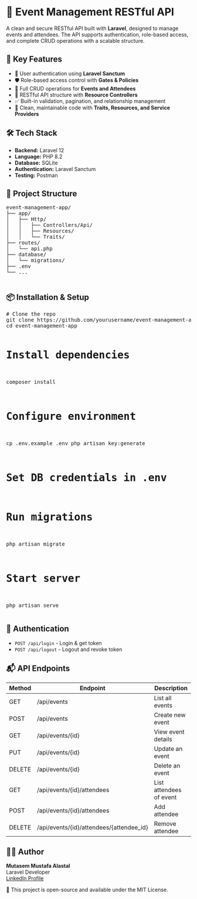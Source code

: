   <h1>🎯 Event Management RESTful API</h1>
  <p>A clean and secure RESTful API built with <strong>Laravel</strong>, designed to manage events and attendees. The API supports authentication, role-based access, and complete CRUD operations with a scalable structure.</p>

  <h2>🚀 Key Features</h2>
  <div class="features">
    <ul>
      <li>🔐 User authentication using <strong>Laravel Sanctum</strong></li>
      <li>🛡️ Role-based access control with <strong>Gates & Policies</strong></li>
      <li>📅 Full CRUD operations for <strong>Events and Attendees</strong></li>
      <li>🧩 RESTful API structure with <strong>Resource Controllers</strong></li>
      <li>✅ Built-in validation, pagination, and relationship management</li>
      <li>🧼 Clean, maintainable code with <strong>Traits, Resources, and Service Providers</strong></li>
    </ul>
  </div>

  <h2>🛠️ Tech Stack</h2>
  <ul>
    <li><strong>Backend:</strong> Laravel 12</li>
    <li><strong>Language:</strong> PHP 8.2</li>
    <li><strong>Database:</strong> SQLite</li>
    <li><strong>Authentication:</strong> Laravel Sanctum</li>
    <li><strong>Testing:</strong> Postman</li>
  </ul>

  <h2>📁 Project Structure</h2>
  <pre>
event-management-app/
├── app/
│   ├── Http/
│   │   ├── Controllers/Api/
│   │   ├── Resources/
│   │   └── Traits/
├── routes/
│   └── api.php
├── database/
│   └── migrations/
├── .env
└── ...
  </pre>

  <h2>📦 Installation & Setup</h2>
  <pre>
# Clone the repo
git clone https://github.com/yourusername/event-management-app.git
cd event-management-app

# Install dependencies
composer install

# Configure environment
cp .env.example .env
php artisan key:generate

# Set DB credentials in .env

# Run migrations
php artisan migrate

# Start server
php artisan serve
  </pre>

  <h2>🔐 Authentication</h2>
  <ul>
    <li><code>POST /api/login</code> - Login & get token</li>
    <li><code>POST /api/logout</code> - Logout and revoke token</li>
  </ul>

  <h2>📬 API Endpoints</h2>
  <div class="endpoints">
    <table>
      <thead>
        <tr>
          <th>Method</th>
          <th>Endpoint</th>
          <th>Description</th>
        </tr>
      </thead>
      <tbody>
        <tr><td>GET</td><td>/api/events</td><td>List all events</td></tr>
        <tr><td>POST</td><td>/api/events</td><td>Create new event</td></tr>
        <tr><td>GET</td><td>/api/events/{id}</td><td>View event details</td></tr>
        <tr><td>PUT</td><td>/api/events/{id}</td><td>Update an event</td></tr>
        <tr><td>DELETE</td><td>/api/events/{id}</td><td>Delete an event</td></tr>
        <tr><td>GET</td><td>/api/events/{id}/attendees</td><td>List attendees of event</td></tr>
        <tr><td>POST</td><td>/api/events/{id}/attendees</td><td>Add attendee</td></tr>
        <tr><td>DELETE</td><td>/api/events/{id}/attendees/{attendee_id}</td><td>Remove attendee</td></tr>
      </tbody>
    </table>
  </div>

  <h2>🧑‍💻 Author</h2>
  <p><strong>Mutasem Mustafa Alastal</strong><br>
  Laravel Developer<br>
  <a href="https://www.linkedin.com/in/itsmutasem" target="_blank">LinkedIn Profile</a></p>

  <div class="footer">
    <p>📄 This project is open-source and available under the MIT License.</p>
  </div>

</body>
</html>
